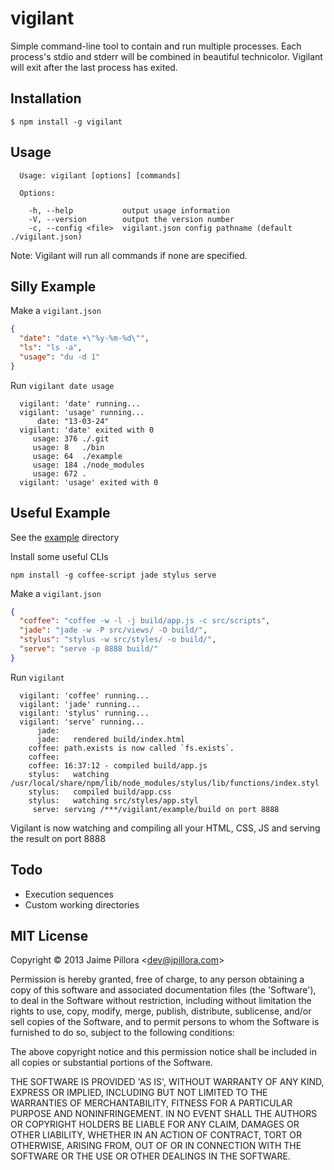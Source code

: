 # vigilant

  Simple command-line tool to contain and run multiple processes. Each process's stdio and stderr will be combined in beautiful technicolor. Vigilant will exit after the last process has exited.

## Installation

    $ npm install -g vigilant

## Usage

```
  Usage: vigilant [options] [commands]

  Options:

    -h, --help           output usage information
    -V, --version        output the version number
    -c, --config <file>  vigilant.json config pathname (default ./vigilant.json)
```

Note: Vigilant will run all commands if none are specified.

## Silly Example

Make a `vigilant.json`

``` json
{
  "date": "date +\"%y-%m-%d\"",
  "ls": "ls -a",
  "usage": "du -d 1"
}
```

Run `vigilant date usage`

```
  vigilant: 'date' running...
  vigilant: 'usage' running...
      date: "13-03-24"
  vigilant: 'date' exited with 0
     usage: 376 ./.git
     usage: 8   ./bin
     usage: 64  ./example
     usage: 184 ./node_modules
     usage: 672 .
  vigilant: 'usage' exited with 0
```

## Useful Example

See the [example](./example) directory

Install some useful CLIs

`npm install -g coffee-script jade stylus serve`

Make a `vigilant.json`

``` json
{
  "coffee": "coffee -w -l -j build/app.js -c src/scripts",
  "jade": "jade -w -P src/views/ -O build/",
  "stylus": "stylus -w src/styles/ -o build/",
  "serve": "serve -p 8888 build/"
}
```

Run `vigilant`

```
  vigilant: 'coffee' running...
  vigilant: 'jade' running...
  vigilant: 'stylus' running...
  vigilant: 'serve' running...
      jade: 
      jade:   rendered build/index.html
    coffee: path.exists is now called `fs.exists`.
    coffee: 
    coffee: 16:37:12 - compiled build/app.js
    stylus:   watching /usr/local/share/npm/lib/node_modules/stylus/lib/functions/index.styl
    stylus:   compiled build/app.css
    stylus:   watching src/styles/app.styl
     serve: serving /***/vigilant/example/build on port 8888
```

Vigilant is now watching and compiling all your HTML, CSS, JS and serving the result on port 8888

## Todo

* Execution sequences
* Custom working directories

## MIT License

Copyright © 2013 Jaime Pillora &lt;dev@jpillora.com&gt;

Permission is hereby granted, free of charge, to any person obtaining
a copy of this software and associated documentation files (the
'Software'), to deal in the Software without restriction, including
without limitation the rights to use, copy, modify, merge, publish,
distribute, sublicense, and/or sell copies of the Software, and to
permit persons to whom the Software is furnished to do so, subject to
the following conditions:

The above copyright notice and this permission notice shall be
included in all copies or substantial portions of the Software.

THE SOFTWARE IS PROVIDED 'AS IS', WITHOUT WARRANTY OF ANY KIND,
EXPRESS OR IMPLIED, INCLUDING BUT NOT LIMITED TO THE WARRANTIES OF
MERCHANTABILITY, FITNESS FOR A PARTICULAR PURPOSE AND NONINFRINGEMENT.
IN NO EVENT SHALL THE AUTHORS OR COPYRIGHT HOLDERS BE LIABLE FOR ANY
CLAIM, DAMAGES OR OTHER LIABILITY, WHETHER IN AN ACTION OF CONTRACT,
TORT OR OTHERWISE, ARISING FROM, OUT OF OR IN CONNECTION WITH THE
SOFTWARE OR THE USE OR OTHER DEALINGS IN THE SOFTWARE.
